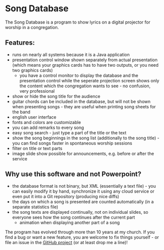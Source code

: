 # Song Database

The Song Database is a program to show lyrics on a digital projector for worship in a congregation. 

## Features:

- runs on nearly all systems because it is a Java application
- presentation control window shown separately from actual presentation (which means your graphics cards has 
  to have two outputs, or you need two graphics cards)
  - you have a control monitor to display the database and the presentation control while the seperate 
    projection screen shows only the content which the congregation wants to see - no confusion, very professional
- show or hide the song title for the audience
- guitar chords can be included in the database, but will not be shown when presenting songs - they are 
  useful when printing song sheets for the band
- english user interface
- fonts and colors are customizable
- you can add remarks to every song
- easy song search - just type a part of the title or the text
- show the song beginnings in the song list (additionally to the song title) - you can find songs faster 
  in spontaneous worship sessions
- filter on title or text parts
- image slide show possible for announcements, e.g. before or after the service

## Why use this software and not Powerpoint?

- the database format is not binary, but XML (essentially a text file) - you can easily modify it by hand,
  synchronize it using any cloud service or even put it into a Git repository (producing nice diffs)
- the days on which a song is presented are counted automatically (in a separate statistics file)
- the song texts are displayed continually, not on individual slides, so everyone sees how the song continues
  after the current part
  - animation when displaying another part of a song

The program has evolved through more than 10 years at my church. If you find a bug or want a new feature, 
you are welcome to fix things yourself - or file an issue in the [GitHub project](https://github.com/mathisdt/sdb2/)
(or at least drop me a line)!
